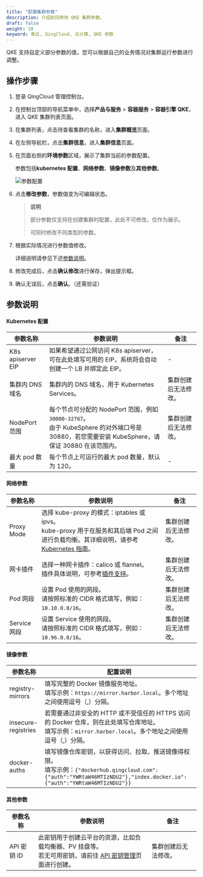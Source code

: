```yaml
---
title: "配置集群参数"
description: 介绍如何修改 QKE 集群参数。
draft: false
weight: 10
keyword: 青云, QingCloud, 云计算, QKE 参数
---
```


QKE 支持自定义部分参数的值，您可以根据自己的业务情况对集群运行参数进行调整。

## 操作步骤

1. 登录 QingCloud 管理控制台。

2. 在控制台顶部的导航菜单中，选择**产品与服务** > **容器服务** > **容器引擎 QKE**，进入 QKE 集群列表页面。

3. 在集群列表，点击待查看集群的名称，进入**集群概览**页面。

4. 在左侧导航栏，点击**集群信息**，进入**集群信息**页面。

4. 在页面右侧的**环境参数**区域，展示了集群当前的参数配置。

   参数包括**kubernetes 配置**、**网络参数**、**镜像参数**及**其他参数**。

   ![参数配置](../../../_images/paras_setting.png)

6. 点击**修改参数**，参数值变为可编辑状态。

   > **说明**
   >
   > 部分参数仅支持在创建集群时配置，此处不可修改，仅作为展示。
   >
   > 可同时修改不同类型的参数。

7. 根据实际情况进行参数值修改。

   详细说明请参见下述[参数说明](#参数说明)。

8. 修改完成后，点击**确认修改**进行保存，弹出提示框。

9. 确认无误后，点击**确认**。（还需验证）

## 参数说明

#### Kubernetes 配置

| 参数名称          | 参数说明                                                     | 备注                 |
| ----------------- | ------------------------------------------------------------ | -------------------- |
| K8s apiserver EIP | 如果希望通过公网访问 K8s apiserver，可在此处填写可用的 EIP，系统将会自动创建一个 LB 并绑定此 EIP。 | -                    |
| 集群内 DNS 域名   | 集群内的 DNS 域名，用于 Kubernetes Services。                | 集群创建后无法修改。 |
| NodePort 范围     | 每个节点可分配的 NodePort 范围，例如 `30000-32767`。<br/>由于 KubeSphere 的对外端口号是 30880，若您需要安装 KubeSphere，请保证 30880 在该范围内。 | 集群创建后无法修改。 |
| 最大 pod 数量     | 每个节点上可运行的最大 pod 数量，默认为 120。                | -                    |

#### 网络参数

| 参数名称     | 参数说明                                                     | 备注                 |
| ------------ | ------------------------------------------------------------ | -------------------- |
| Proxy Mode   | 选择 kube-proxy 的模式：iptables 或 ipvs。<br/>kube-proxy 用于在服务和其后端 Pod 之间进行负载均衡。其详细说明，请参考 [Kubernetes 指南](https://feisky.gitbooks.io/kubernetes/content/components/kube-proxy.html)。 | 集群创建后无法修改。 |
| 网卡插件     | 选择一种网卡插件：calico 或 flannel。<br/>插件具体说明，可参考[插件支持](/container/qke_plus/intro/plugin/)。 | 集群创建后无法修改。 |
| Pod 网段     | 设置 Pod 使用的网段。<br/>请按照标准的 CIDR 格式填写，例如：`10.10.0.0/16`。 | 集群创建后无法修改。 |
| Service 网段 | 设置 Service 使用的网段。<br/>请按照标准的 CIDR 格式填写，例如：`10.96.0.0/16`。 | 集群创建后无法修改。 |

#### 镜像参数

| 参数名称            | 配置说明                                                     |
| ------------------- | ------------------------------------------------------------ |
| registry-mirrors    | 填写完整的 Docker 镜像服务地址。 <br/>填写示例：`https://mirror.harbor.local`。多个地址之间使用逗号（,）分隔。 |
| insecure-registries | 若需要通过非安全的 HTTP 或不受信任的 HTTPS 访问的 Docker 仓库，则在此处填写仓库地址。<br/>填写示例：`mirror.harbor.local`。多个地址之间使用逗号（,）分隔。 |
| docker-auths        | 填写镜像仓库密钥，以获得访问、拉取、推送镜像得权限。<br/>填写示例：`{"dockerhub.qingcloud.com":{"auth":"YWRtaW46MTIzNDU2"},"index.docker.io":{"auth":"YWRtaW46MTIzNDU2"}}` |

#### 其他参数

| 参数名称    | 参数说明                                                     | 备注                 |
| ----------- | ------------------------------------------------------------ | -------------------- |
| API 密钥 ID | 此密钥用于创建云平台的资源，比如负载均衡器、PV 挂盘等。<br/>若无可用密钥，请前往 [API 密钥管理](https://console.qingcloud.com/access_keys/)页面进行创建。 | 集群创建后无法修改。 |







